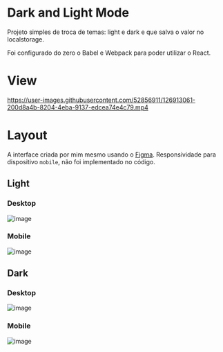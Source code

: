 # Dark and Light Mode
Projeto simples de troca de temas: light e dark e que salva o valor no localstorage.

Foi configurado do zero o Babel e Webpack para poder utilizar o React.

# View
https://user-images.githubusercontent.com/52856911/126913061-200d8a4b-8204-4eba-9137-edcea74e4c79.mp4

# Layout
A interface criada por mim mesmo usando o <a href="https://www.figma.com/file/dLRmkz6OI0c6SWHRWqyt9t/Dark-and-Light-Mode-ClothinStore?node-id=0%3A1">Figma</a>.
Responsividade para dispositivo `mobile`, não foi implementado no código.

## Light
### Desktop
![image](https://user-images.githubusercontent.com/52856911/126884877-b0f572ec-7eb9-4950-a942-dbd24084070b.png)

### Mobile
![image](https://user-images.githubusercontent.com/52856911/126884885-8fc8e216-dac6-437e-9b67-ef4d1732a83b.png)

## Dark
### Desktop
![image](https://user-images.githubusercontent.com/52856911/126884861-68af4eb0-dc28-429e-8919-f34b06a154a5.png)

### Mobile
![image](https://user-images.githubusercontent.com/52856911/126884866-ee4d1a2f-b0e9-40dc-b1f9-9f005d359cca.png)

